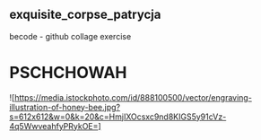 ## exquisite_corpse_patrycja
becode - github collage exercise

# **PSCHCHOWAH**

![https://media.istockphoto.com/id/888100500/vector/engraving-illustration-of-honey-bee.jpg?s=612x612&w=0&k=20&c=HmjIXOcsxc9nd8KIGS5y91cVz-4q5WwveahfyPRykOE=]

